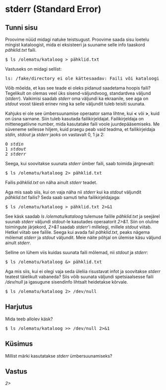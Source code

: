 # stderr (Standard Error)

## Tunni sisu

Proovime nüüd midagi natuke teistsugust. Proovime saada sisu loetelu mingist kataloogist, mida ei eksisteeri ja suuname selle info taaskord *pähklid.txt* faili.

<pre>$ ls /olematu/kataloog > pähklid.txt </pre>

Vastuseks on midagi sellist:

<pre>ls: /fake/directory ei ole kättesaadav: Faili või kataloogi ei eksisteeri</pre>

Võib mõelda, et kas see teade ei oleks pidanud saadetama hoopis faili? Tegelikult on olemas veel üks sisend-väljundvoog, standardvea väljund (*stderr*). Vaikimisi saadab *stderr* oma väljundi ka ekraanile, see aga on *stdout* voost täiesti erinev ning ka selle väljundit tuleb teisiti suunata.

Kahjuks ei ole see ümbersuunamise operaator sama lihtne, kui <b>&lt;</b> või <b>&gt;</b>, kuid on üsna sarnane. Siin tuleb kasutada failikirjeldajat.  Failikirjeldaja on mittenegatiivne number, mida kasutatake faili voole juurdepääsemiseks. Me süveneme sellesse hiljem, kuid praegu peab vaid teadma, et failikirjeldaja *stdin, stdout* ja *stderr* jaoks on vastavalt 0, 1 ja 2:
<pre>
0 <i>stdin</i>
1 <i>stdout</i>
2 <i>stderr</i>
</pre>

Seega, kui soovitakse suunata *stderr* ümber faili, saab toimida järgnevalt:

<pre>$ ls /olematu/kataloog 2> pähklid.txt</pre>

Failis *pähklid.txt* on näha ainult *stderr* teadet.

Aga mis saab siis, kui on vaja näha nii *stderr* kui ka *stdout* väljundit *pähklid.txt* failis? Seda saab samuti teha failikirjeldajaga:

<pre>$ ls /olematu/kataloog > pähklid.txt 2>&1</pre>

See käsk saadab *ls /olematu/kataloog* tulemuse failile *pähklid.txt* ja seejärel suunab *stderr* väljundi *stdout*-le kasutades operaatorit *2>&1*. Siin on oluline toimingute järjekord, *2>&1* saadab *stderr*'i millelegi, millele *stdout* viitab. Hetkel viitab see failile. Seega kui avada fail *pähklid.txt*, peaks nägema mõlemat *stderr* ja *stdout* väljundit. Meie näite põhjal on ülemise käsu väljund ainult *stderr*.

Selline on lühem viis kuidas suunata faili mõlemad, nii *stdout* ja *stderr*:

<pre>$ ls /olematu/kataloog &> pähklid.txt</pre>

Aga mis siis, kui ei olegi vaja seda üleliia risustavat infot ja soovitakse *stderr* teatest täielikult vabaneda? Siis võib suunata väljundi spetsiaalsesse faili */dev/null* ja igasugune sisendinfo lihtsalt heidetakse kõrvale.

<pre>$ ls /olematu/kataloog 2> /dev/null</pre>

## Harjutus

Mida teeb allolev käsk?

<pre>$ ls /olematu/kataloog >> /dev/null 2>&1</pre>

## Küsimus

Millist märki kasutatakse *stderr* ümbersuunamiseks?

## Vastus

*2>*
